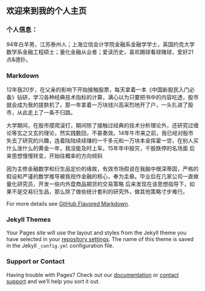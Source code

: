 ## 欢迎来到我的个人主页

### 个人信息：
94年白羊男，江苏泰州人；上海立信会计学院金融系金融学学士，英国约克大学数学系金融工程硕士；量化金融从业者；爱读历史，喜欢踢球看球赌球，爱好21点&德扑。

### Markdown
12年我20岁，在父亲的影响下开始接触股票，每天拿着一本《中国新股民入门必备》钻研，学习各种经典技术指标的计算，满心以为只要把书中的内容吃透，股市就会成为我的提款机了。那一年拿着一万块钱兴高采烈地开了户，一头扎进了股市，从此走上了一条不归路。

大学期间，在股市摸爬滚打，期间除了接触过经典的技术分析理论外，还研究过缠论等玄之又玄的理论，然实践数回，不甚奏效。14年牛市来之前，我已经对股市失去了研究的兴趣，连着陆陆续续赚的一千多元和一万块本金挥霍一空，在别人买什么涨什么的黄金一年，我没能及时上车。15年年中股灾，千股跌停的名场面
后来思想慢慢转变，开始往概率的方向倾斜

因为主修金融数学和衍生品定价的缘故，有效市场假说在我脑中根深蒂固，严格的假设和严谨的数学推导被我视作金融的核心，奉为圭皋。毕业后在几家公司一直做量化研究员，开发一些内外盘商品期货的交易策略
后来发现在该思想指导下，如果不是交易衍生品，那么除了做些统计套利的研究外，做其他策略寸步难行。

For more details see [GitHub Flavored Markdown](https://guides.github.com/features/mastering-markdown/).

### Jekyll Themes

Your Pages site will use the layout and styles from the Jekyll theme you have selected in your [repository settings](https://github.com/RUI-PAN/panrui.github.io/settings). The name of this theme is saved in the Jekyll `_config.yml` configuration file.

### Support or Contact

Having trouble with Pages? Check out our [documentation](https://help.github.com/categories/github-pages-basics/) or [contact support](https://github.com/contact) and we’ll help you sort it out.
